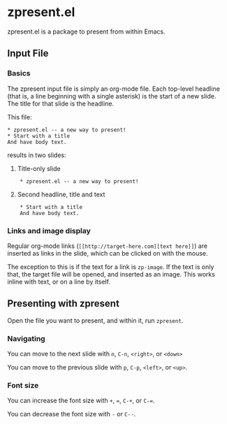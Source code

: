 # zpresent.el #

zpresent.el is a package to present from within Emacs.


## Input File

### Basics

The zpresent input file is simply an org-mode file. Each top-level headline (that is, a line beginning with a single asterisk) is the start of a new slide. The title for that slide is the headline.

This file:

    * zpresent.el -- a new way to present!
    * Start with a title
    And have body text.

results in two slides:

1. Title-only slide


```
    * zpresent.el -- a new way to present!
```

2. Second headline, title and text

```
    * Start with a title
    And have body text.
```

### Links and image display

Regular org-mode links (`[[http://target-here.com][text here]]`) are inserted as links in the slide, which can be clicked on with the mouse.

The exception to this is if the text for a link is `zp-image`. If the text is only that, the target file will be opened, and inserted as an image. This works inline with text, or on a line by itself.

## Presenting with zpresent

Open the file you want to present, and within it, run `zpresent`.

### Navigating

You can move to the next slide with `n`, `C-n`, `<right>`, or `<down>`

You can move to the previous slide with `p`, `C-p`, `<left>`, or `<up>`.

### Font size

You can increase the font size with `+`, `=`, `C-+`, or `C-=`.

You can decrease the font size with `-` or `C--`.